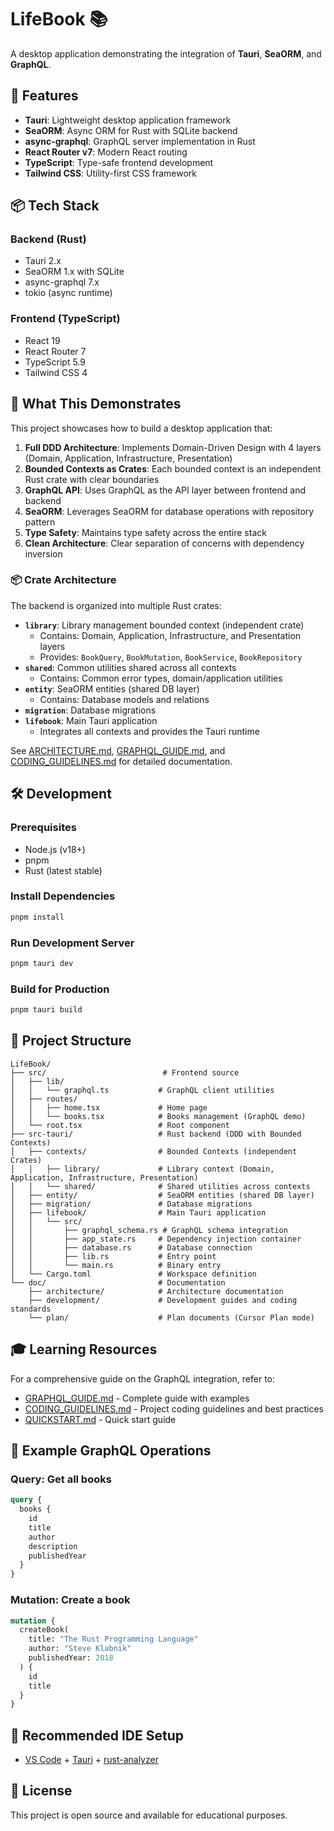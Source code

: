 # LifeBook 📚

A desktop application demonstrating the integration of **Tauri**, **SeaORM**, and **GraphQL**.

## 🚀 Features

- **Tauri**: Lightweight desktop application framework
- **SeaORM**: Async ORM for Rust with SQLite backend
- **async-graphql**: GraphQL server implementation in Rust
- **React Router v7**: Modern React routing
- **TypeScript**: Type-safe frontend development
- **Tailwind CSS**: Utility-first CSS framework

## 📦 Tech Stack

### Backend (Rust)

- Tauri 2.x
- SeaORM 1.x with SQLite
- async-graphql 7.x
- tokio (async runtime)

### Frontend (TypeScript)

- React 19
- React Router 7
- TypeScript 5.9
- Tailwind CSS 4

## 🎯 What This Demonstrates

This project showcases how to build a desktop application that:

1. **Full DDD Architecture**: Implements Domain-Driven Design with 4 layers (Domain, Application, Infrastructure, Presentation)
2. **Bounded Contexts as Crates**: Each bounded context is an independent Rust crate with clear boundaries
3. **GraphQL API**: Uses GraphQL as the API layer between frontend and backend
4. **SeaORM**: Leverages SeaORM for database operations with repository pattern
5. **Type Safety**: Maintains type safety across the entire stack
6. **Clean Architecture**: Clear separation of concerns with dependency inversion

### 📦 Crate Architecture

The backend is organized into multiple Rust crates:

- **`library`**: Library management bounded context (independent crate)
  - Contains: Domain, Application, Infrastructure, and Presentation layers
  - Provides: `BookQuery`, `BookMutation`, `BookService`, `BookRepository`
- **`shared`**: Common utilities shared across all contexts
  - Contains: Common error types, domain/application utilities
- **`entity`**: SeaORM entities (shared DB layer)
  - Contains: Database models and relations
- **`migration`**: Database migrations
- **`lifebook`**: Main Tauri application
  - Integrates all contexts and provides the Tauri runtime

See [ARCHITECTURE.md](./doc/architecture/ARCHITECTURE.md), [GRAPHQL_GUIDE.md](./doc/development/GRAPHQL_GUIDE.md), and [CODING_GUIDELINES.md](./doc/development/CODING_GUIDELINES.md) for detailed documentation.

## 🛠️ Development

### Prerequisites

- Node.js (v18+)
- pnpm
- Rust (latest stable)

### Install Dependencies

```bash
pnpm install
```

### Run Development Server

```bash
pnpm tauri dev
```

### Build for Production

```bash
pnpm tauri build
```

## 📖 Project Structure

```
LifeBook/
├── src/                          # Frontend source
│   ├── lib/
│   │   └── graphql.ts           # GraphQL client utilities
│   ├── routes/
│   │   ├── home.tsx             # Home page
│   │   └── books.tsx            # Books management (GraphQL demo)
│   └── root.tsx                 # Root component
├── src-tauri/                   # Rust backend (DDD with Bounded Contexts)
│   ├── contexts/                # Bounded Contexts (independent Crates)
│   │   ├── library/             # Library context (Domain, Application, Infrastructure, Presentation)
│   │   └── shared/              # Shared utilities across contexts
│   ├── entity/                  # SeaORM entities (shared DB layer)
│   ├── migration/               # Database migrations
│   ├── lifebook/                # Main Tauri application
│   │   └── src/
│   │       ├── graphql_schema.rs # GraphQL schema integration
│   │       ├── app_state.rs     # Dependency injection container
│   │       ├── database.rs      # Database connection
│   │       ├── lib.rs           # Entry point
│   │       └── main.rs          # Binary entry
│   └── Cargo.toml               # Workspace definition
└── doc/                         # Documentation
    ├── architecture/            # Architecture documentation
    ├── development/             # Development guides and coding standards
    └── plan/                    # Plan documents (Cursor Plan mode)
```

## 🎓 Learning Resources

For a comprehensive guide on the GraphQL integration, refer to:

- [GRAPHQL_GUIDE.md](./doc/development/GRAPHQL_GUIDE.md) - Complete guide with examples
- [CODING_GUIDELINES.md](./doc/development/CODING_GUIDELINES.md) - Project coding guidelines and best practices
- [QUICKSTART.md](./doc/development/QUICKSTART.md) - Quick start guide

## 📝 Example GraphQL Operations

### Query: Get all books

```graphql
query {
  books {
    id
    title
    author
    description
    publishedYear
  }
}
```

### Mutation: Create a book

```graphql
mutation {
  createBook(
    title: "The Rust Programming Language"
    author: "Steve Klabnik"
    publishedYear: 2018
  ) {
    id
    title
  }
}
```

## 🔧 Recommended IDE Setup

- [VS Code](https://code.visualstudio.com/) + [Tauri](https://marketplace.visualstudio.com/items?itemName=tauri-apps.tauri-vscode) + [rust-analyzer](https://marketplace.visualstudio.com/items?itemName=rust-lang.rust-analyzer)

## 📄 License

This project is open source and available for educational purposes.
